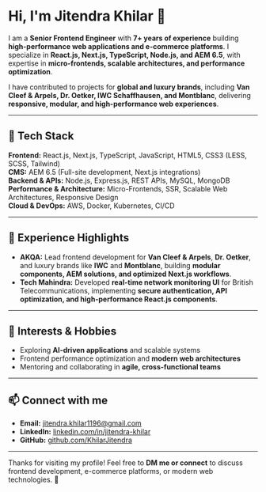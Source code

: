 # Hi, I'm Jitendra Khilar 👋

I am a **Senior Frontend Engineer** with **7+ years of experience** building **high-performance web applications and e-commerce platforms**. I specialize in **React.js, Next.js, TypeScript, Node.js, and AEM 6.5**, with expertise in **micro-frontends, scalable architectures, and performance optimization**.

I have contributed to projects for **global and luxury brands**, including **Van Cleef & Arpels, Dr. Oetker, IWC Schaffhausen, and Montblanc**, delivering **responsive, modular, and high-performance web experiences**.

---

## 🔧 Tech Stack

**Frontend:** React.js, Next.js, TypeScript, JavaScript, HTML5, CSS3 (LESS, SCSS, Tailwind)  
**CMS:** AEM 6.5 (Full-site development, Next.js integrations)  
**Backend & APIs:** Node.js, Express.js, REST APIs, MySQL, MongoDB  
**Performance & Architecture:** Micro-Frontends, SSR, Scalable Web Architectures, Responsive Design  
**Cloud & DevOps:** AWS, Docker, Kubernetes, CI/CD  

---

## 💼 Experience Highlights

- **AKQA:** Lead frontend development for **Van Cleef & Arpels**, **Dr. Oetker**, and luxury brands like **IWC** and **Montblanc**, building **modular components, AEM solutions, and optimized Next.js workflows**.  
- **Tech Mahindra:** Developed **real-time network monitoring UI** for British Telecommunications, implementing **secure authentication, API optimization, and high-performance React.js components**.  

---

## 🌱 Interests & Hobbies

- Exploring **AI-driven applications** and scalable systems  
- Frontend performance optimization and **modern web architectures**  
- Mentoring and collaborating in **agile, cross-functional teams**  

---

## 📫 Connect with me

- **Email:** [jitendra.khilar1196@gmail.com](mailto:jitendra.khilar1196@gmail.com)  
- **LinkedIn:** [linkedin.com/in/jitendra-khilar](https://www.linkedin.com/in/jitendra-khilar)  
- **GitHub:** [github.com/KhilarJitendra](https://github.com/KhilarJitendra)  

---

Thanks for visiting my profile! Feel free to **DM me or connect** to discuss frontend development, e-commerce platforms, or modern web technologies. 🚀

